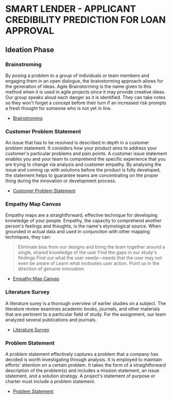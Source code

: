 
# SMART LENDER - APPLICANT CREDIBILITY PREDICTION FOR LOAN APPROVAL

## Ideation Phase

### Brainstroming

By posing a problem to a group of individuals or team members and engaging them in an open dialogue, the brainstorming approach allows for the generation of ideas. Agile Brainstorming is the name given to this method when it is used in agile projects since it may provide creative ideas. Our group speaks aloud each danger as it is identified. They can take notes so they won't forget a concept before their turn if an increased risk prompts a fresh thought for someone who is not yet in line.

- [Brainstroming](https://github.com/IBM-EPBL/IBM-Project-43797-1660719685/blob/main/Project%20Design%20%26%20Planning/Ideation%20Phase/Brainstorming-%20Idea%20Generation-%20Prioritization.pdf)

### Customer Problem Statement

An issue that has to be resolved is described in depth in a customer problem statement. It considers how your product aims to address your customer's particular problems and pain points. A customer issue statement enables you and your team to comprehend the specific experience that you are trying to change via analysis and customer empathy. By analysing the issue and coming up with solutions before the product is fully developed, the statement helps to guarantee teams are concentrating on the proper thing during the innovation or development process.

- [Customer Problem Statement](https://github.com/IBM-EPBL/IBM-Project-43797-1660719685/blob/main/Project%20Design%20%26%20Planning/Ideation%20Phase/Customer%20Problem%20Statement.pdf)

### Empathy Map Canvas

Empathy maps are a straightforward, effective technique for developing knowledge of your people. Empathy, the capacity to comprehend another person's feelings and thoughts, is the name's etymological source. When grounded in actual data and used in conjunction with other mapping techniques, they can:
 > Eliminate bias from our designs and bring the team together around a single, shared knowledge of the user
 > Find the gaps in our study's findings
 > Find out what the user needs—needs that the user may not even be aware of
 > Learn what motivates user action. Point us in the direction of genuine innovation

- [Empathy Map Canvas](https://github.com/IBM-EPBL/IBM-Project-43797-1660719685/blob/main/Project%20Design%20%26%20Planning/Ideation%20Phase/Empathy%20Map%20Canvas.pdf)

### Literature Survey

A literature surey is a thorough overview of earlier studies on a subject. The literature review examines academic books, journals, and other materials that are pertinent to a particular field of study. For the assignment, our team analyzed several publications and journals.

- [Literature Survey](https://github.com/IBM-EPBL/IBM-Project-43797-1660719685/blob/main/Project%20Design%20%26%20Planning/Ideation%20Phase/Literature%20Survey-SL.pdf)

### Problem Statement

A problem statement effectively captures a problem that a company has decided is worth investigating through analysis. It is employed to maintain efforts' attention on a certain problem. It takes the form of a straightforward description of the problem(s) and includes a mission statement, an issue statement, and a solution strategy. A project's statement of purpose or charter must include a problem statement. 

- [Problem Statement](https://github.com/IBM-EPBL/IBM-Project-43797-1660719685/blob/main/Project%20Design%20%26%20Planning/Ideation%20Phase/Problem%20Statement.pdf)
